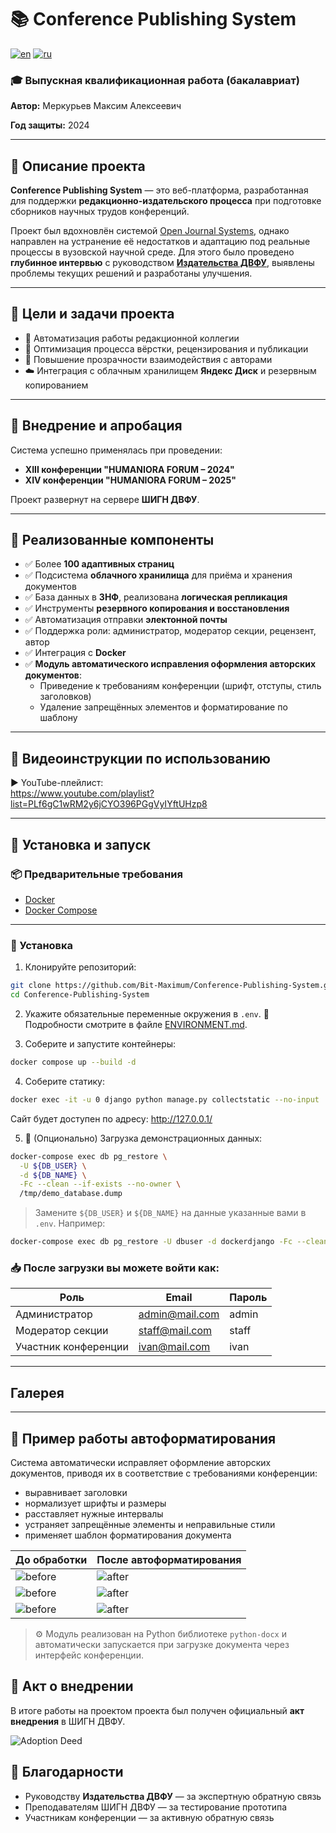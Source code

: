 # 📚 Conference Publishing System

[![en](https://img.shields.io/badge/lang-en-red.svg)](https://github.com/Bit-Maximum/Conference-Publishing-System/blob/main/README.md)
[![ru](https://img.shields.io/badge/lang-ru-blue.svg)](https://github.com/Bit-Maximum/Conference-Publishing-System/blob/main/translation/README.ru.md)

### 🎓 **Выпускная квалификационная работа (бакалавриат)**  
**Автор:** Меркурьев Максим Алексеевич

**Год защиты:** 2024

---

## 🧩 Описание проекта

**Conference Publishing System** — это веб-платформа, разработанная для поддержки **редакционно-издательского процесса** при подготовке сборников научных трудов конференций.

Проект был вдохновлён системой [Open Journal Systems](https://pkp.sfu.ca/software/ojs/), однако направлен на устранение её недостатков и адаптацию под реальные процессы в вузовской научной среде. Для этого было проведено **глубинное интервью** с руководством **[Издательства ДВФУ](https://www.dvfu.ru/science/publishing-activities/)**, выявлены проблемы текущих решений и разработаны улучшения.

---

## 🎯 Цели и задачи проекта

- 📑 Автоматизация работы редакционной коллегии
- 🧠 Оптимизация процесса вёрстки, рецензирования и публикации
- 🔁 Повышение прозрачности взаимодействия с авторами
- ☁️ Интеграция с облачным хранилищем **Яндекс Диск** и резервным копированием

---

## 🧪 Внедрение и апробация

Система успешно применялась при проведении:
- **XIII конференции "HUMANIORA FORUM – 2024"**
- **XIV конференции "HUMANIORA FORUM – 2025"**

Проект развернут на сервере **ШИГН ДВФУ**.

---

## 🧰 Реализованные компоненты

- ✅ Более **100 адаптивных страниц**
- ✅ Подсистема **облачного хранилища** для приёма и хранения документов
- ✅ База данных в **3НФ**, реализована **логическая репликация**
- ✅ Инструменты **резервного копирования и восстановления**
- ✅ Автоматизация отправки **электонной почты**
- ✅ Поддержка роли: администратор, модератор секции, рецензент, автор
- ✅ Интеграция с **Docker**
- ✅ **Модуль автоматического исправления оформления авторских документов**:
  - Приведение к требованиям конференции (шрифт, отступы, стиль заголовков)
  - Удаление запрещённых элементов и форматирование по шаблону

---

## 🎥 Видеоинструкции по использованию

▶️ YouTube-плейлист:  
https://www.youtube.com/playlist?list=PLf6gC1wRM2y6jCYO396PGgVyIYftUHzp8

---

## 🚀 Установка и запуск

### 📦 Предварительные требования

- [Docker](https://docs.docker.com/get-docker/)
- [Docker Compose](https://docs.docker.com/compose/install/)

---

### 🔧 Установка

1. Клонируйте репозиторий:

```bash
git clone https://github.com/Bit-Maximum/Conference-Publishing-System.git
cd Conference-Publishing-System
```

2. Укажите обязательные переменные окружения в `.env`. 
    📄 Подробности смотрите в файле [ENVIRONMENT.md](ENVIRONMENT.ru.md).

3. Соберите и запустите контейнеры:
```bash
docker compose up --build -d 
```

4. Соберите статику:
```bash
docker exec -it -u 0 django python manage.py collectstatic --no-input 
```

Сайт будет доступен по адресу: http://127.0.0.1/

5. 🧪 (Опционально) Загрузка демонстрационных данных:
```bash
docker-compose exec db pg_restore \
  -U ${DB_USER} \
  -d ${DB_NAME} \
  -Fc --clean --if-exists --no-owner \
  /tmp/demo_database.dump
```
> Замените `${DB_USER}` и `${DB_NAME}` на данные указанные вами в `.env`. Например:
```bash
docker-compose exec db pg_restore -U dbuser -d dockerdjango -Fc --clean --if-exists --no-owner /tmp/demo_database.dump 
```

### 📥 После загрузки вы можете войти как:
| Роль                 | Email                                   | Пароль |
| -------------------- | --------------------------------------- | ------ |
| Администратор        | [admin@mail.com](mailto:admin@mail.com) | admin  |
| Модератор секции     | [staff@mail.com](mailto:staff@mail.com) | staff  |
| Участник конференции | [ivan@mail.com](mailto:ivan@mail.com)   | ivan   |

---

## Галерея


---

## 📄 Пример работы автоформатирования
Система автоматически исправляет оформление авторских документов, приводя их в соответствие с требованиями конференции:
* выравнивает заголовки
* нормализует шрифты и размеры
* расставляет нужные интервалы
* устраняет запрещённые элементы и неправильные стили
* применяет шаблон форматирования документа

| До обработки                  | После автоформатирования    |
|-------------------------------|-----------------------------|
| ![before](media/before_1.png) | ![after](media/after_1.png) |
| ![before](media/before_2.png)  | ![after](media/after_2.png) |
| ![before](media/before_1.png)  | ![after](media/after_3.png) |

> ⚙️ Модуль реализован на Python библиотеке `python-docx` и автоматически запускается при загрузке документа через интерфейс конференции.

## 📎 Акт о внедрении
В итоге работы на проектом проекта был получен официальный **акт внедрения** в ШИГН ДВФУ.

![Adoption Deed](media/adoption.png)

## 🤝 Благодарности
- Руководству **Издательства ДВФУ** — за экспертную обратную связь
- Преподавателям ШИГН ДВФУ — за тестирование прототипа
- Участникам конференции — за активную обратную связь